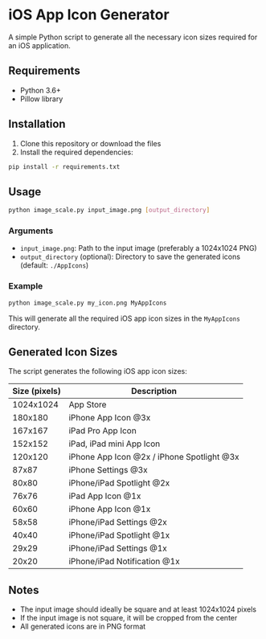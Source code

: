 # iOS App Icon Generator

A simple Python script to generate all the necessary icon sizes required for an iOS application.

## Requirements

- Python 3.6+
- Pillow library

## Installation

1. Clone this repository or download the files
2. Install the required dependencies:

```bash
pip install -r requirements.txt
```

## Usage

```bash
python image_scale.py input_image.png [output_directory]
```

### Arguments

- `input_image.png`: Path to the input image (preferably a 1024x1024 PNG)
- `output_directory` (optional): Directory to save the generated icons (default: `./AppIcons`)

### Example

```bash
python image_scale.py my_icon.png MyAppIcons
```

This will generate all the required iOS app icon sizes in the `MyAppIcons` directory.

## Generated Icon Sizes

The script generates the following iOS app icon sizes:

| Size (pixels) | Description |
|---------------|-------------|
| 1024x1024 | App Store |
| 180x180 | iPhone App Icon @3x |
| 167x167 | iPad Pro App Icon |
| 152x152 | iPad, iPad mini App Icon |
| 120x120 | iPhone App Icon @2x / iPhone Spotlight @3x |
| 87x87 | iPhone Settings @3x |
| 80x80 | iPhone/iPad Spotlight @2x |
| 76x76 | iPad App Icon @1x |
| 60x60 | iPhone App Icon @1x |
| 58x58 | iPhone/iPad Settings @2x |
| 40x40 | iPhone/iPad Spotlight @1x |
| 29x29 | iPhone/iPad Settings @1x |
| 20x20 | iPhone/iPad Notification @1x |

## Notes

- The input image should ideally be square and at least 1024x1024 pixels
- If the input image is not square, it will be cropped from the center
- All generated icons are in PNG format
